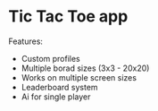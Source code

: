 # Tic Tac Toe app

Features:
- Custom profiles
- Multiple borad sizes (3x3 - 20x20)
- Works on multiple screen sizes
- Leaderboard system
- Ai for single player
